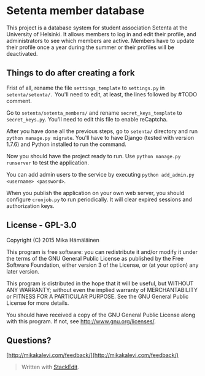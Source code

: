 

Setenta member database
=======================

This project is a database system for student association Setenta at the University of Helsinki. It allows members to log in and edit their profile, and administrators to see which members are active. Members have to update their profile once a year during the summer or their profiles will be deactivated.

Things to do after creating a fork
----------------------------------
Frist of all, rename the file `settings_template` to `settings.py` in `setenta/setenta/.` You'll need to edit, at least, the lines followed by #TODO comment.

Go to `setenta/setenta_members/` and rename `secret_keys_template` to `secret_keys.py`. You'll need to edit this file to enable reCaptcha.

After you have done all the previous steps, go to `setenta/` directory and run `python manage.py migrate`. You'll have to have Django (tested with version 1.7.6) and Python installed to run the command.

Now you should have the project ready to run. Use `python manage.py runserver` to test the application.

You can add admin users to the service by executing `python add_admin.py <username> <password>`. 

When you publish the application on your own web server, you should configure `cronjob.py` to run periodically. It will clear expired sessions and authorization keys.

License - GPL-3.0
-------
Copyright (C) 2015 Mika Hämäläinen

This program is free software: you can redistribute it and/or modify it under the terms of the GNU General Public License as published by the Free Software Foundation, either version 3 of the License, or (at your option) any later version.

This program is distributed in the hope that it will be useful, but WITHOUT ANY WARRANTY; without even the implied warranty of MERCHANTABILITY or FITNESS FOR A PARTICULAR PURPOSE.  See the GNU General Public License for more details.

You should have received a copy of the GNU General Public License along with this program.  If not, see <http://www.gnu.org/licenses/>.

Questions?
-------

[http://mikakalevi.com/feedback/](http://mikakalevi.com/feedback/)



> Written with [StackEdit](https://stackedit.io/).
